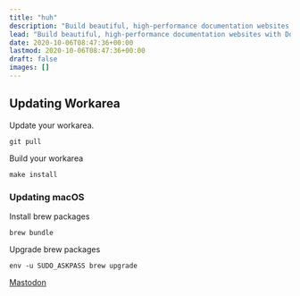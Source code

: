 ```yaml
---
title: "huh"
description: "Build beautiful, high-performance documentation websites with Doks. Fast, flexible, and easy-to-use. Deploy anywhere."
lead: "Build beautiful, high-performance documentation websites with Doks. Fast, flexible, and easy-to-use. Deploy anywhere."
date: 2020-10-06T08:47:36+00:00
lastmod: 2020-10-06T08:47:36+00:00
draft: false
images: []
---
```


## Updating Workarea

Update your workarea.

```
git pull
```

Build your workarea

```
make install
```

### Updating macOS

Install brew packages

```
brew bundle
```

Upgrade brew packages

```
env -u SUDO_ASKPASS brew upgrade
```

<a rel="me" href="https://hachyderm.io/@defn">Mastodon</a>
